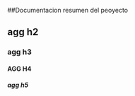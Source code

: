 ##Documentacion resumen del peoyecto
<h2>agg h2 </h2>
<h3> agg h3 </h3>
<h4>AGG H4</h4>
<h5>agg h5 </h5>
<h6><agg h6/h6>
